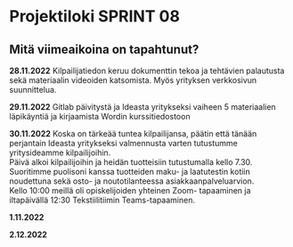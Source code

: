 # Projektiloki SPRINT 08

## Mitä viimeaikoina on tapahtunut? 

**28.11.2022** Kilpailijatiedon keruu dokumenttin tekoa ja tehtävien palautusta sekä materiaalin videoiden katsomista. Myös yrityksen verkkosivun suunnittelua.   

**29.11.2022** Gitlab päivitystä ja Ideasta yritykseksi vaiheen 5 materiaalien läpikäyntiä ja kirjaamista Wordin kurssitiedostoon   

**30.11.2022** Koska on tärkeää tuntea kilpailijansa, päätin että tänään perjantain Ideasta yritykseksi valmennusta varten tutustumme yritysideamme kilpailijoihin.   
Päivä alkoi kilpailijoihin ja heidän tuotteisiin tutustumalla kello 7.30. Suoritimme puolisoni kanssa tuotteiden maku- ja laatutestin kotiin noudettuna sekä osto- ja noutotilanteessa asiakkaanpalveluarvion.   
Kello 10:00 meillä oli opiskelijoiden yhteinen Zoom- tapaaminen ja iltapäivällä 12:30 Tekstiilitiimin Teams-tapaaminen.

**1.11.2022**   

**2.12.2022** 
